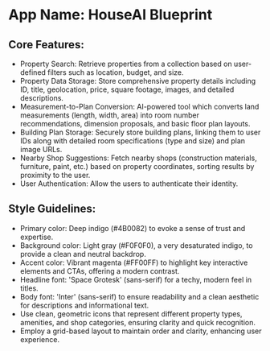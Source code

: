 # **App Name**: HouseAI Blueprint

## Core Features:

- Property Search: Retrieve properties from a collection based on user-defined filters such as location, budget, and size.
- Property Data Storage: Store comprehensive property details including ID, title, geolocation, price, square footage, images, and detailed descriptions.
- Measurement-to-Plan Conversion: AI-powered tool which converts land measurements (length, width, area) into room number recommendations, dimension proposals, and basic floor plan layouts.
- Building Plan Storage: Securely store building plans, linking them to user IDs along with detailed room specifications (type and size) and plan image URLs.
- Nearby Shop Suggestions: Fetch nearby shops (construction materials, furniture, paint, etc.) based on property coordinates, sorting results by proximity to the user.
- User Authentication: Allow the users to authenticate their identity.

## Style Guidelines:

- Primary color: Deep indigo (#4B0082) to evoke a sense of trust and expertise.
- Background color: Light gray (#F0F0F0), a very desaturated indigo, to provide a clean and neutral backdrop.
- Accent color: Vibrant magenta (#FF00FF) to highlight key interactive elements and CTAs, offering a modern contrast.
- Headline font: 'Space Grotesk' (sans-serif) for a techy, modern feel in titles.
- Body font: 'Inter' (sans-serif) to ensure readability and a clean aesthetic for descriptions and informational text.
- Use clean, geometric icons that represent different property types, amenities, and shop categories, ensuring clarity and quick recognition.
- Employ a grid-based layout to maintain order and clarity, enhancing user experience.